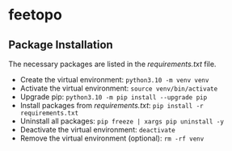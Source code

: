 # feetopo

## Package Installation
The necessary packages are listed in the *requirements.txt* file.

- Create the virtual environment: `python3.10 -m venv venv`
- Activate the virtual environment: `source venv/bin/activate`
- Upgrade pip: `python3.10 -m pip install --upgrade pip`
- Install packages from *requirements.txt*: `pip install -r requirements.txt`
- Uninstall all packages: `pip freeze | xargs pip uninstall -y`
- Deactivate the virtual environment: `deactivate`
- Remove the virtual environment (optional): `rm -rf venv`
